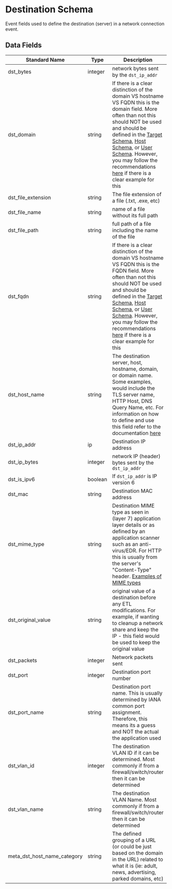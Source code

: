 # Destination Schema

Event fields used to define the destination (server) in a network connection event.

## Data Fields

| Standard Name | Type | Description | Sample Value |
|--------|---------|-------|-------|
| dst_bytes                   | integer | network bytes sent by the `dst_ip_addr`                                                                                                                                                                                                                                                                                                                                                                | `100`                                     |
| dst_domain                  | string  | If there is a clear distinction of the domain VS hostname VS FQDN this is the domain field. More often than not this should NOT be used and should be defined in the [Target Schema](target.md), [Host Schema](host.md), or [User Schema](user.md). However, you may follow the recommendations [here](../../guidelines/additional-guidelines/domain_or_hostname_or_fqdn.md) if there is a clear example for this | `bigwheel.corporation.local`              |
| dst_file_extension          | string  | The file extension of a file (.txt, .exe, etc)                                                                                                                                                                                                                                                                                                                                                         | `exe`                                     |
| dst_file_name               | string  | name of a file without its full path                                                                                                                                                                                                                                                                                                                                                                   | `a.exe`                                   |
| dst_file_path               | string  | full path of a file including the name of the file                                                                                                                                                                                                                                                                                                                                                     | `C:\users\wardog\z.exe`                   |
| dst_fqdn                    | string  | If there is a clear distinction of the domain VS hostname VS FQDN this is the FQDN field. More often than not this should NOT be used and should be defined in the [Target Schema](target.md), [Host Schema](host.md), or [User Schema](user.md). However, you may follow the recommendations [here](../../guidelines/additional-guidelines/domain_or_hostname_or_fqdn.md) if there is a clear example for this   | `bob-berto-pc.bigwheel.corporation.local` |
| dst_host_name               | string  | The destination server, host, hostname, domain, or domain name. Some examples, would include the TLS server name, HTTP Host, DNS Query Name, etc. For information on how to define and use this field refer to the documentation [here](../../guidelines/additional-guidelines/domain_or_hostname_or_fqdn.md)                                                                                                           | `www.google.com`                          |
| dst_ip_addr                 | ip      | Destination IP address                                                                                                                                                                                                                                                                                                                                                                                 | `8.8.8.8`                                 |
| dst_ip_bytes                | integer | network IP (header) bytes sent by the `dst_ip_addr`                                                                                                                                                                                                                                                                                                                                                    | `104`                                     |
| dst_is_ipv6                 | boolean | If `dst_ip_addr` is IP version 6                                                                                                                                                                                                                                                                                                                                                                       | `false`                                   |
| dst_mac                     | string  | Destination MAC address                                                                                                                                                                                                                                                                                                                                                                                | `a9:68:82:28:c4:6d`                       |
| dst_mime_type               | string  | Destination MIME type as seen in (layer 7) application layer details or as defined by an application scanner such as an anti-virus/EDR. For HTTP this is usually from the server's "Content-Type" header. [Examples of MIME types](https://developer.mozilla.org/en-US/docs/Web/HTTP/Basics_of_HTTP/MIME_types/Complete_list_of_MIME_types)                                                            | `application/pdf`                         |
| dst_original_value          | string  | original value of a destination before any ETL modifications. For example, if wanting to cleanup a network share and keep the IP - this field would be used to keep the original value                                                                                                                                                                                                                 | `\\8.8.8.8`                               |
| dst_packets                 | integer | Network packets sent                                                                                                                                                                                                                                                                                                                                                                                   | `5`                                       |
| dst_port                    | integer | Destination port number                                                                                                                                                                                                                                                                                                                                                                                | `138`                                     |
| dst_port_name               | string  | Destination port name. This is usually determined by IANA common port assignment. Therefore, this means its a guess and NOT the actual the application used                                                                                                                                                                                                                                            | `netbios-dgm`                             |
| dst_vlan_id                 | integer | The destination VLAN ID if it can be determined. Most commonly if from a firewall/switch/router then it can be determined                                                                                                                                                                                                                                                                              | `1000`                                    |
| dst_vlan_name               | string  | The destination VLAN Name. Most commonly if from a firewall/switch/router then it can be determined                                                                                                                                                                                                                                                                                                    | `untrust-dmz`                             |
| meta_dst_host_name_category | string  | The defined grouping of a URL (or could be just based on the domain in the URL) related to what it is (ie: adult, news, advertising, parked domains, etc)                                                                                                                                                                                                                                              | `Search Engines`                          |
